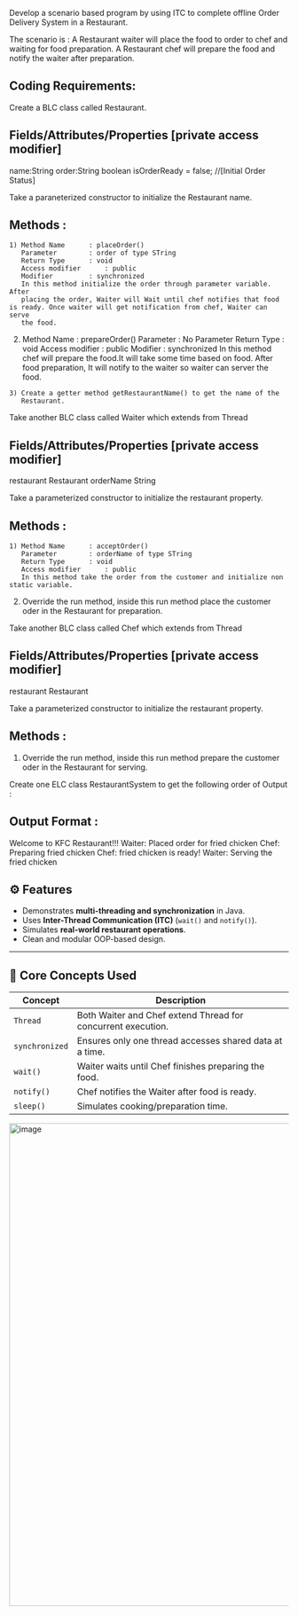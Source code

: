 Develop a scenario based program by using ITC to complete offline 
Order Delivery System in a Restaurant.

The scenario is :
A Restaurant waiter will place the food to order to chef and waiting for 
food preparation.
A Restaurant chef will prepare the food and notify the waiter after 
preparation.

Coding Requirements:
--------------------
Create a BLC class called Restaurant.

Fields/Attributes/Properties [private access modifier]
------------------------------------------------------
name:String
order:String 
boolean isOrderReady = false; //[Initial Order Status]
    
Take a paraneterized constructor to initialize the Restaurant name.

Methods :
---------    
    1) Method Name 		: placeOrder()
       Parameter   		: order of type STring
       Return Type 		: void
       Access modifier		: public
       Modifier			: synchronized
       In this method initialize the order through parameter variable. After
       placing the order, Waiter will Wait until chef notifies that food is ready. Once waiter will get notification from chef, Waiter can serve 
       the food.

   2) Method Name 		: prepareOrder()
       Parameter   		: No Parameter
       Return Type 		: void
       Access modifier		: public
       Modifier			: synchronized
       In this method chef will prepare the food.It will take some time 
       based on food. After food preparation, It will notify to the waiter
       so waiter can server the food.

    3) Create a getter method getRestaurantName() to get the name of the 
       Restaurant.

Take another BLC class called Waiter which extends from Thread

Fields/Attributes/Properties [private access modifier]
------------------------------------------------------
  restaurant Restaurant
  orderName  String

Take a parameterized constructor to initialize the restaurant property.

Methods :
---------    
    1) Method Name 		: acceptOrder()
       Parameter   		: orderName of type STring
       Return Type 		: void
       Access modifier		: public
       In this method take the order from the customer and initialize non static variable.

   2) Override the run method, inside this run method place the customer oder
      in the Restaurant for preparation.

Take another BLC class called Chef which extends from Thread

Fields/Attributes/Properties [private access modifier]
------------------------------------------------------
  restaurant Restaurant

  Take a parameterized constructor to initialize the restaurant property.

Methods :
---------    
   1) Override the run method, inside this run method prepare the customer oder
      in the Restaurant for serving.


Create one ELC class RestaurantSystem to get the following order of Output :

Output Format :
----------------
Welcome to KFC Restaurant!!!
Waiter: Placed order for fried chicken
Chef: Preparing fried chicken
Chef: fried chicken is ready!
Waiter: Serving the fried chicken


## ⚙️ Features
- Demonstrates **multi-threading and synchronization** in Java.  
- Uses **Inter-Thread Communication (ITC)** (`wait()` and `notify()`).  
- Simulates **real-world restaurant operations**.  
- Clean and modular OOP-based design.

---

## 🧠 Core Concepts Used
| Concept | Description |
|----------|--------------|
| `Thread` | Both Waiter and Chef extend Thread for concurrent execution. |
| `synchronized` | Ensures only one thread accesses shared data at a time. |
| `wait()` | Waiter waits until Chef finishes preparing the food. |
| `notify()` | Chef notifies the Waiter after food is ready. |
| `sleep()` | Simulates cooking/preparation time. |

<img width="702" height="871" alt="image" src="https://github.com/user-attachments/assets/5c2bb4c6-db0a-47f6-bd26-e34385e4ba92" />
